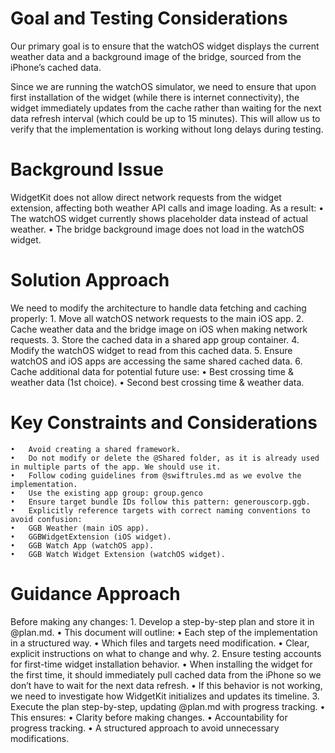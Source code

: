 # Goal and Testing Considerations

Our primary goal is to ensure that the watchOS widget displays the current weather data and a background image of the bridge, sourced from the iPhone’s cached data.

Since we are running the watchOS simulator, we need to ensure that upon first installation of the widget (while there is internet connectivity), the widget immediately updates from the cache rather than waiting for the next data refresh interval (which could be up to 15 minutes). This will allow us to verify that the implementation is working without long delays during testing.

# Background Issue

WidgetKit does not allow direct network requests from the widget extension, affecting both weather API calls and image loading. As a result:
	•	The watchOS widget currently shows placeholder data instead of actual weather.
	•	The bridge background image does not load in the watchOS widget.

# Solution Approach

We need to modify the architecture to handle data fetching and caching properly:
	1.	Move all watchOS network requests to the main iOS app.
	2.	Cache weather data and the bridge image on iOS when making network requests.
	3.	Store the cached data in a shared app group container.
	4.	Modify the watchOS widget to read from this cached data.
	5.	Ensure watchOS and iOS apps are accessing the same shared cached data.
	6.	Cache additional data for potential future use:
	•	Best crossing time & weather data (1st choice).
	•	Second best crossing time & weather data.

# Key Constraints and Considerations
	•	Avoid creating a shared framework.
	•	Do not modify or delete the @Shared folder, as it is already used in multiple parts of the app. We should use it.
	•	Follow coding guidelines from @swiftrules.md as we evolve the implementation.
	•	Use the existing app group: group.genco
	•	Ensure target bundle IDs follow this pattern: generouscorp.ggb.
	•	Explicitly reference targets with correct naming conventions to avoid confusion:
	•	GGB Weather (main iOS app).
	•	GGBWidgetExtension (iOS widget).
	•	GGB Watch App (watchOS app).
	•	GGB Watch Widget Extension (watchOS widget).

# Guidance Approach

Before making any changes:
	1.	Develop a step-by-step plan and store it in @plan.md.
	•	This document will outline:
	•	Each step of the implementation in a structured way.
	•	Which files and targets need modification.
	•	Clear, explicit instructions on what to change and why.
	2.	Ensure testing accounts for first-time widget installation behavior.
	•	When installing the widget for the first time, it should immediately pull cached data from the iPhone so we don’t have to wait for the next data refresh.
	•	If this behavior is not working, we need to investigate how WidgetKit initializes and updates its timeline.
	3.	Execute the plan step-by-step, updating @plan.md with progress tracking.
	•	This ensures:
	•	Clarity before making changes.
	•	Accountability for progress tracking.
	•	A structured approach to avoid unnecessary modifications.